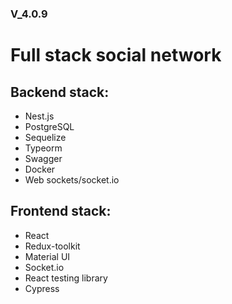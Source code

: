 ### V_4.0.9

# Full stack social network

## Backend stack:

* Nest.js
* PostgreSQL
* Sequelize
* Typeorm
* Swagger
* Docker
* Web sockets/socket.io

## Frontend stack:

* React
* Redux-toolkit
* Material UI
* Socket.io
* React testing library
* Cypress
